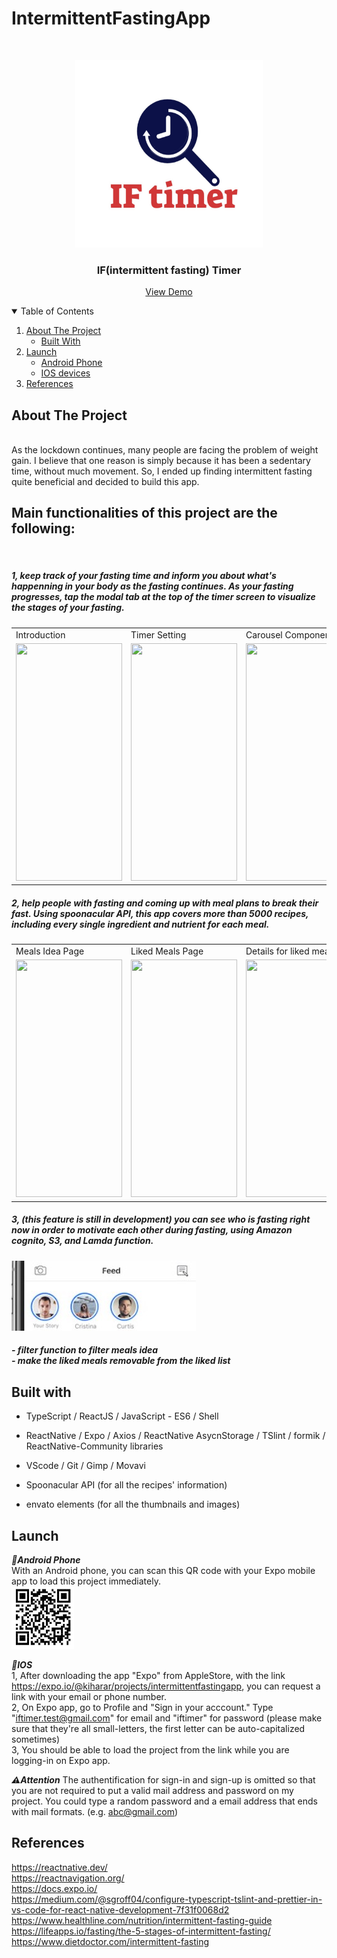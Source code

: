 # IntermittentFastingApp

<!-- PROJECT LOGO -->
<br />
<p align="center">
  <a>
    <img src="./src/images/IFLogo.png" alt="Logo" width="300" height="300">
  </a>

  <h3 align="center">IF(intermittent fasting) Timer</h3>

 <p align="center">
    <a href="https://expo.io/@kiharar/projects/intermittentfastingapp">View Demo</a>
 </p>

<!-- TABLE OF CONTENTS -->
<details open="open">
  <summary>Table of Contents</summary>
  <ol>
    <li>
      <a href="#about-the-project">About The Project</a>
      <ul>
        <li><a href="#built-with">Built With</a></li>
      </ul>
    </li>
    <li>
      <a href="Launch">Launch</a>
      <ul>
        <li><a href="#Launch">Android Phone</a></li>
        <li><a href="#Launch">IOS devices</a></li>
      </ul>
    </li>
    <li><a href="#References">References</a></li>
  </ol>
</details>

<!-- ABOUT THE PROJECT -->
## About The Project
<br/>
As the lockdown continues, many people are facing the problem of weight gain. I believe that one reason is simply 
because it has been a sedentary time, without much movement.
So, I ended up finding intermittent fasting quite beneficial and decided to build this app. 

<br/>
<h2>Main functionalities of this project are the following: </h2>
<br/>

<h5>1, keep track of your fasting time and inform you about what's happenning in your body as the fasting continues. As your fasting progresses, tap the modal tab at the top of the timer screen to visualize the stages of your fasting. 
</h5>

<table>
  <tr>
    <td>Introduction</td>
     <td>Timer Setting</td>
     <td>Carousel Components</td>
  </tr>
  <tr>
    <td><img src="./src/images/README.PICS/gif1-1.gif" width=170 height=380></td>
    <td><img src="./src/images/README.PICS/gif1-2.gif" width=170 height=380></td>
    <td><img src="./src/images/README.PICS/gif1-3.gif" width=170 height=380></td>
  </tr>
</table>

<h5>2,  help people with fasting and coming up with meal plans to break their fast.
Using spoonacular API, this app covers more than 5000 recipes, including every single ingredient and nutrient for each meal. 
</h5>

<table>
  <tr>
    <td>Meals Idea Page</td>
     <td>Liked Meals Page</td>
     <td>Details for liked meals</td>
  </tr>
  <tr>
    <td><img src="./src/images/README.PICS/gif2-1.gif" width=170 height=380></td>
    <td><img src="./src/images/README.PICS/gif2-2.gif" width=170 height=380></td>
    <td><img src="./src/images/README.PICS/gif2-3.gif" width=170 height=380></td>
  </tr>
 </table>

<h5>3,  (this feature is still in development) you can see who is fasting right now in order to motivate each other during fasting, using Amazon cognito, S3, and Lamda function.
</h5>
<img src="./src/images/README.PICS/active.jpg" width=295 height=112>
<h5>
  -  filter function to filter meals idea <br/>
  -  make the liked meals removable from the liked list <br/>
</h5>



## Built with 
 - TypeScript / ReactJS / JavaScript - ES6 / Shell
 - ReactNative / Expo / Axios / ReactNative AsycnStorage / TSlint / formik / ReactNative-Community libraries 
 - VScode / Git / Gimp / Movavi 
 
 - Spoonacular API (for all the recipes' information)
 - envato elements (for all the thumbnails and images)


## Launch

***:iphone:Android Phone*** 
<br/>
  With an Android phone, you can scan this QR code with your Expo mobile app to load this project immediately.
<br/>
  <img src="./src/images/README.PICS/QRcode.jpg" alt="Logo" width="100" height="100">

***:iphone:IOS*** 
<br/>
  1, After downloading the app "Expo" from AppleStore, with the link https://expo.io/@kiharar/projects/intermittentfastingapp, you can request a link with your email or phone number.
<br/>
  2, On Expo app, go to Profile and "Sign in your acccount." 
  Type "iftimer.test@gmail.com" for email and "iftimer" for password (please make sure that they're all small-letters, the first letter can be auto-capitalized sometimes)
<br/>
  3, You should be able to load the project from the link while you are logging-in on Expo app.

  
***:warning:Attention***
The authentification for sign-in and sign-up is omitted so that you are not required to put a valid mail address and password on my project. 
You could type a random password and a email address that ends with mail formats. (e.g. abc@gmail.com)


## References
https://reactnative.dev/ <br/>
https://reactnavigation.org/ <br/>
https://docs.expo.io/<br/>
https://medium.com/@sgroff04/configure-typescript-tslint-and-prettier-in-vs-code-for-react-native-development-7f31f0068d2<br/>
https://www.healthline.com/nutrition/intermittent-fasting-guide<br/>
https://lifeapps.io/fasting/the-5-stages-of-intermittent-fasting/<br/>
https://www.dietdoctor.com/intermittent-fasting<br/>
